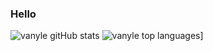 ### Hello

![vanyle gitHub stats](https://github-readme-stats.vercel.app/api?username=vanyle&show_icons=true)
![vanyle top languages](https://github-readme-stats.vercel.app/api/top-langs/?username=vanyle&layout=compact)]
